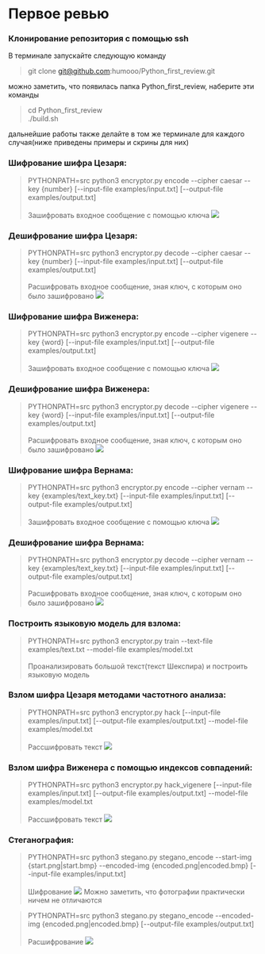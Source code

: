 # Первое ревью

### Клонирование репозитория с помощью ssh
В терминале запускайте следующую команду
> git clone git@github.com:humooo/Python_first_review.git

можно заметить, что появилась папка Python_first_review, наберите эти команды
> cd Python_first_review\
> ./build.sh

дальнейшие работы также делайте в том же терминале для каждого случая(ниже приведены примеры и скрины для них)

### Шифрование шифра Цезаря:
>  PYTHONPATH=src python3 encryptor.py encode --cipher caesar --key {number} [--input-file examples/input.txt] [--output-file examples/output.txt] \
> \
Зашифровать входное сообщение с помощью ключа
![](IMG/1.png)


### Дешифрование шифра Цезаря:
>  PYTHONPATH=src python3 encryptor.py decode --cipher caesar --key {number} [--input-file examples/input.txt] [--output-file examples/output.txt] \
> \
Расшифровать входное сообщение, зная ключ, с которым оно было зашифровано
![](IMG/2.png)


### Шифрование шифра Виженера:
>  PYTHONPATH=src python3 encryptor.py encode --cipher vigenere --key {word} [--input-file examples/input.txt] [--output-file examples/output.txt] \
> \
Зашифровать входное сообщение с помощью ключа
![](IMG/3.png)


### Дешифрование шифра Виженера:
>  PYTHONPATH=src python3 encryptor.py decode --cipher vigenere --key {word} [--input-file examples/input.txt] [--output-file examples/output.txt] \
> \
Расшифровать входное сообщение, зная ключ, с которым оно было зашифровано
![](IMG/4.png)


### Шифрование шифра Вернама:
>  PYTHONPATH=src python3 encryptor.py encode --cipher vernam --key {examples/text_key.txt} [--input-file examples/input.txt] [--output-file examples/output.txt] \
> \
Зашифровать входное сообщение с помощью ключа
![](IMG/5.png)


### Дешифрование шифра Вернама:
>  PYTHONPATH=src python3 encryptor.py decode --cipher vernam --key {examples/text_key.txt} [--input-file examples/input.txt] [--output-file examples/output.txt] \
> \
Расшифровать входное сообщение, зная ключ, с которым оно было зашифровано
![](IMG/6.png)

### Построить языковую модель для взлома:

> PYTHONPATH=src python3 encryptor.py train  --text-file examples/text.txt --model-file examples/model.txt \
> \
> Проанализировать большой текст(текст Шекспира) и построить языковую модель


### Взлом шифра Цезаря методами частотного анализа:

> PYTHONPATH=src python3 encryptor.py hack [--input-file examples/input.txt] [--output-file examples/output.txt] --model-file examples/model.txt \
> \
> Рассшифровать текст
![](IMG/7.png)


### Взлом шифра Виженера с помощью индексов совпадений:
> PYTHONPATH=src python3 encryptor.py hack_vigenere [--input-file examples/input.txt] [--output-file examples/output.txt] --model-file examples/model.txt \
> \
> Рассшифровать текст
![](IMG/8.png)

### Стеганография:
> PYTHONPATH=src python3 stegano.py stegano_encode  --start-img {start.png|start.bmp} --encoded-img {encoded.png|encoded.bmp} [--input-file examples/input.txt] \
> \
Шифрование
![](IMG/9.png)
Можно заметить, что фотографии практически ничем не отличаются 


> PYTHONPATH=src python3 stegano.py stegano_encode --encoded-img {encoded.png|encoded.bmp} [--output-file examples/output.txt] \
> \
Расшифрование
![](IMG/10.png)